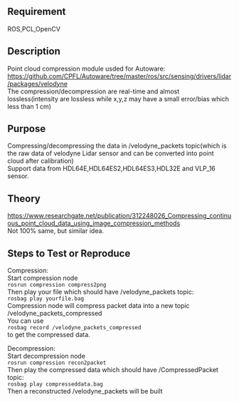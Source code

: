 ## Requirement
ROS,PCL,OpenCV

## Description
Point cloud compression module usded for Autoware:  
https://github.com/CPFL/Autoware/tree/master/ros/src/sensing/drivers/lidar/packages/velodyne   
The compression/decompression are real-time and almost lossless(intensity are lossless while x,y,z may have a small error/bias which less than 1 cm)

## Purpose
Compressing/decompressing the data in /velodyne_packets topic(which is the raw data of velodyne Lidar sensor and can be converted into point cloud after calibration)   
Support data from HDL64E,HDL64ES2,HDL64ES3,HDL32E and VLP_16 sensor.

## Theory
https://www.researchgate.net/publication/312248026_Compressing_continuous_point_cloud_data_using_image_compression_methods   
Not 100% same, but similar idea.

## Steps to Test or Reproduce

Compression:  
 Start compression node  
`rosrun compression compress2png`  
Then play your file which should have /velodyne_packets topic:  
`rosbag play yourfile.bag`  
Compression node will compress packet data into a new topic /velodyne_packets_compressed  
You can use   
`rosbag record /velodyne_packets_compressed`  
to get the compressed data.  

Decompression:  
Start decompression node  
`rosrun compression recon2packet`  
Then play the compressed data which should have /CompressedPacket topic:  
`rosbag play compresseddata.bag`  
Then a reconstructed  /velodyne_packets will be built   


